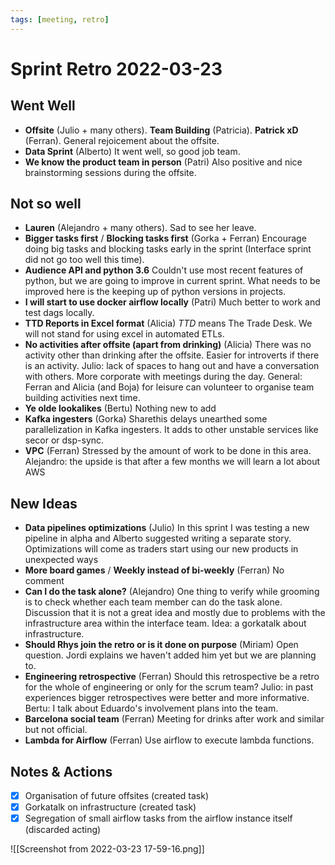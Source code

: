 ```yaml
---
tags: [meeting, retro]
---
```


# Sprint Retro 2022-03-23

## Went Well
- __Offsite__ (Julio + many others). __Team Building__ (Patricia). __Patrick xD__ (Ferran).
  General rejoicement about the offsite.
- __Data Sprint__ (Alberto)
  It went well, so good job team.
- __We know the product team in person__ (Patri)
  Also positive and nice brainstorming sessions during the offsite.


## Not so well
- __Lauren__ (Alejandro + many others).
  Sad to see her leave.
- __Bigger tasks first__ / __Blocking tasks first__ (Gorka + Ferran)
  Encourage doing big tasks and blocking tasks early in the sprint (Interface sprint did not go too well this time).
- __Audience API and python 3.6__
  Couldn't use most recent features of python, but we are going to improve in current sprint. What needs to be improved here is the keeping up of python versions in projects.
- __I will start to use docker airflow locally__ (Patri)
  Much better to work and test dags locally.
- __TTD Reports in Excel format__ (Alicia)
  _TTD_ means The Trade Desk. We will not stand for using excel in automated ETLs.
- __No activities after offsite (apart from drinking)__ (Alicia)
  There was no activity other than drinking after the offsite. Easier for introverts if there is an activity.
  Julio: lack of spaces to hang out and have a conversation with others. More corporate with meetings during the day.
  General: Ferran and Alicia (and Boja) for leisure can volunteer to organise team building activities next time.
- __Ye olde lookalikes__ (Bertu)
  Nothing new to add
- __Kafka ingesters__ (Gorka)
  Sharethis delays unearthed some parallelization in Kafka ingesters. It adds to other unstable services like secor or dsp-sync.
- __VPC__ (Ferran)
  Stressed by the amount of work to be done in this area.
  Alejandro: the upside is that after a few months we will learn a lot about AWS
  

## New Ideas
- __Data pipelines optimizations__ (Julio)
  In this sprint I was testing a new pipeline in alpha and Alberto suggested writing a separate story. Optimizations will come as traders start using our new products in unexpected ways
- __More board games__ / __Weekly instead of bi-weekly__ (Ferran)
  No comment
- __Can I do the task alone?__ (Alejandro)
  One thing to verify while grooming is to check whether each team member can do the task alone. Discussion that it is not a great idea and mostly due to problems with the infrastructure area within the interface team. Idea: a gorkatalk about infrastructure.
- __Should Rhys join the retro or is it done on purpose__ (Miriam)
  Open question. Jordi explains we haven't added him yet but we are planning to.
- __Engineering retrospective__ (Ferran)
  Should this retrospective be a retro for the whole of engineering or only for the scrum team?
  Julio: in past experiences bigger retrospectives were better and more informative.
  Bertu: I talk about Eduardo's involvement plans into the team.
- __Barcelona social team__ (Ferran)
  Meeting for drinks after work and similar but not official.
- __Lambda for Airflow__ (Ferran)
  Use airflow to execute lambda functions.
## Notes & Actions
- [x] Organisation of future offsites (created task)
- [x] Gorkatalk on infrastructure (created task)
- [x] Segregation of small airflow tasks from the airflow instance itself (discarded acting)

![[Screenshot from 2022-03-23 17-59-16.png]]